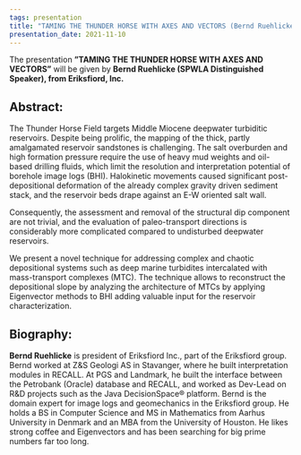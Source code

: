 ```yaml
---
tags: presentation 
title: "TAMING THE THUNDER HORSE WITH AXES AND VECTORS (Bernd Ruehlicke, Eriksfiord Inc.)"
presentation_date: 2021-11-10
---
```

The presentation **”TAMING THE THUNDER HORSE WITH AXES AND VECTORS”** will be given by 
**Bernd Ruehlicke (SPWLA Distinguished Speaker), from Eriksfiord, Inc.**

## Abstract:

The Thunder Horse Field targets Middle Miocene deepwater turbiditic reservoirs. Despite being prolific, the mapping of the thick, partly amalgamated reservoir sandstones is challenging. The salt overburden and high formation pressure require the use of heavy mud weights and oil-based drilling fluids, which limit the resolution and interpretation potential of borehole image logs (BHI). Halokinetic movements caused significant post-depositional deformation of the already complex gravity driven sediment stack, and the reservoir beds drape against an E-W oriented salt wall.
 
Consequently, the assessment and removal of the structural dip component are not trivial, and the evaluation of paleo-transport directions is considerably more complicated compared to undisturbed deepwater reservoirs.
 
We present a novel technique for addressing complex and chaotic depositional systems such as deep marine turbidites intercalated with mass-transport complexes (MTC). The technique allows to reconstruct the depositional slope by analyzing the architecture of MTCs by applying Eigenvector methods to BHI adding valuable input for the reservoir characterization.
  
 
## Biography:

**Bernd Ruehlicke** is president of Eriksfiord Inc., part of the Eriksfiord group. Bernd worked at Z&S Geologi AS in Stavanger, where he built interpretation modules in RECALL. At PGS and Landmark, he built the interface between the Petrobank (Oracle) database and RECALL, and worked as Dev-Lead on R&D projects such as the Java DecisionSpace® platform. Bernd is the domain expert for image logs and geomechanics in the Eriksfiord group. He holds a BS in Computer Science and MS in Mathematics from Aarhus University in Denmark and an MBA from the University of Houston. He likes strong coffee and Eigenvectors and has been searching for big prime numbers far too long.

